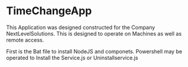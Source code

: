 # TimeChangeApp

This Application was designed constructed for the Company NextLevelSolutions.
This is designed to operate on Machines as well as remote access.

First is the Bat file to install NodeJS and componets.
Powershell may be operated to Install the Service.js or Uninstallservice.js

